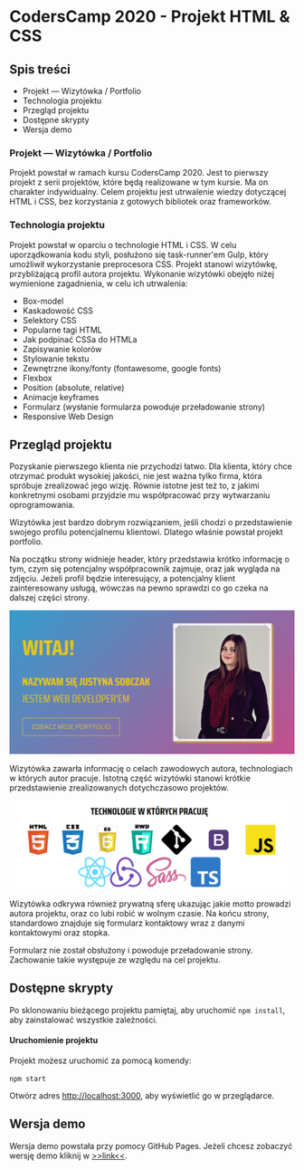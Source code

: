 # CodersCamp 2020 - Projekt HTML & CSS

## Spis treści

* Projekt — Wizytówka / Portfolio
* Technologia projektu
* Przegląd projektu
* Dostępne skrypty
* Wersja demo

### Projekt — Wizytówka / Portfolio

Projekt powstał w ramach kursu CodersCamp 2020. Jest to pierwszy projekt
z serii projektów, które będą realizowane w tym kursie.
Ma on charakter indywidualny.
Celem projektu jest utrwalenie wiedzy dotyczącej HTML i CSS,
bez korzystania z gotowych bibliotek oraz frameworków.

### Technologia projektu

Projekt powstał w oparciu o technologie HTML i CSS.
W celu uporządkowania kodu styli, posłużono się task-runner'em Gulp, 
który umożliwił wykorzystanie preprocesora CSS.
Projekt stanowi wizytówkę, przybliżającą profil autora projektu.
Wykonanie wizytówki obejęło niżej wymienione zagadnienia, w celu ich utrwalenia:

- Box-model
- Kaskadowość CSS
- Selektory CSS
- Popularne tagi HTML
- Jak podpinać CSSa do HTMLa
- Zapisywanie kolorów
- Stylowanie tekstu
- Zewnętrzne ikony/fonty (fontawesome, google fonts)
- Flexbox
- Position (absolute, relative)
- Animacje keyframes
- Formularz (wysłanie formularza powoduje przeładowanie strony)
- Responsive Web Design

## Przegląd projektu

Pozyskanie pierwszego klienta nie przychodzi łatwo. Dla klienta,
który chce otrzymać produkt wysokiej jakości, nie jest ważna tylko firma,
która spróbuje zrealizować jego wizję. Równie istotne jest też to, z 
jakimi konkretnymi osobami przyjdzie mu współpracować przy wytwarzaniu
oprogramowania. 

Wizytówka jest bardzo dobrym rozwiązaniem, jeśli chodzi o przedstawienie 
swojego profilu potencjalnemu klientowi. Dlatego właśnie powstał projekt 
portfolio.

Na początku strony widnieje header, który przedstawia krótko informację o tym,
czym się potencjalny współpracownik zajmuje, oraz jak wygląda na zdjęciu.
Jeżeli profil będzie interesujący, a potencjalny klient zainteresowany usługą,
 wówczas na pewno sprawdzi co go czeka na dalszej części strony.
  
   ![./.github/images/Project1Prepare1.png](./.github/images/profil.png)

Wizytówka zawarła informację o celach zawodowych autora, technologiach w których
autor pracuje. Istotną część wizytówki stanowi krótkie przedstawienie
zrealizowanych dotychczasowo projektów.

  ![./.github/images/Project1Prepare1.png](./.github/images/technologie.png)
    
Wizytówka odkrywa również prywatną sferę ukazując jakie motto prowadzi autora
projektu, oraz co lubi robić w wolnym czasie.
Na końcu strony, standardowo znajduje się formularz kontaktowy wraz z 
danymi kontaktowymi oraz stopka.

Formularz nie został obsłużony i powoduje przeładowanie strony.
Zachowanie takie występuje ze względu na cel projektu.

## Dostępne skrypty

Po sklonowaniu bieżącego projektu pamiętaj, aby 
uruchomić `npm install`, aby zainstalować wszystkie zależności.

#### Uruchomienie projektu
Projekt możesz uruchomić za pomocą komendy:

```npm start```

Otwórz adres [http://localhost:3000](http://localhost:3000), aby wyświetlić go w przeglądarce.

## Wersja demo

Wersja demo powstała przy pomocy GitHub Pages.
Jeżeli chcesz zobaczyć wersję demo kliknij 
w [>>link<<](https://s-justina.github.io/CodersCamp2020.Project.HTML-CSS.BusinessCard/).